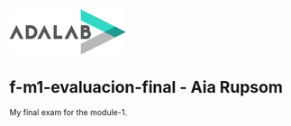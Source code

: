 ![Adalab](_src/assets/images/logo-adalab-80px.png)

# f-m1-evaluacion-final - Aia Rupsom

My final exam for the module-1.
